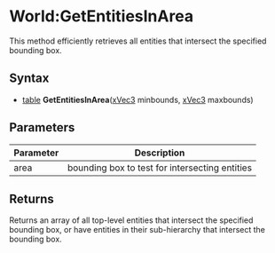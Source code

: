 # World:GetEntitiesInArea

This method efficiently retrieves all entities that intersect the specified bounding box.

## Syntax

- [table](https://www.lua.org/manual/5.4/manual.html#6.6) **GetEntitiesInArea**([xVec3](xVec3.md) minbounds, [xVec3](xVec3.md) maxbounds)

## Parameters

Parameter | Description
---|---
area | bounding box to test for intersecting entities

## Returns

Returns an array of all top-level entities that intersect the specified bounding box, or have entities in their sub-hierarchy that intersect the bounding box.
